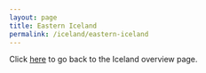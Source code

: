 ```yaml
---
layout: page
title: Eastern Iceland
permalink: /iceland/eastern-iceland
---
```

<div class='add-pad'>

<p>Click <a href="http://angelariggs.github.io/iceland">here</a> to go back to the Iceland overview page.</p>
</div>